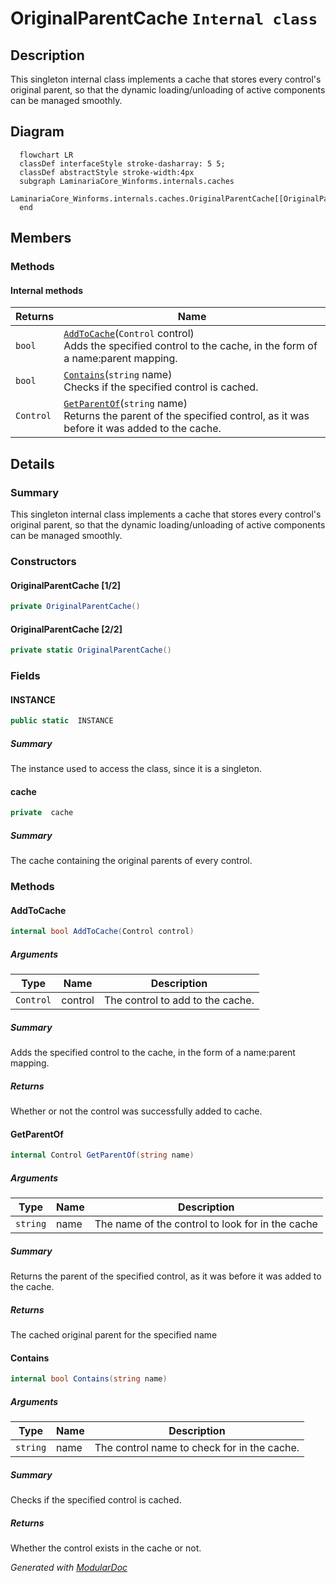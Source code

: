 # OriginalParentCache `Internal class`

## Description
This singleton internal class implements a cache that stores every control's original
            parent, so that the dynamic loading/unloading of active components can be managed smoothly.

## Diagram
```mermaid
  flowchart LR
  classDef interfaceStyle stroke-dasharray: 5 5;
  classDef abstractStyle stroke-width:4px
  subgraph LaminariaCore_Winforms.internals.caches
  LaminariaCore_Winforms.internals.caches.OriginalParentCache[[OriginalParentCache]]
  end
```

## Members
### Methods
#### Internal  methods
| Returns | Name |
| --- | --- |
| `bool` | [`AddToCache`](#addtocache)(`Control` control)<br>Adds the specified control to the cache, in the form of a name:parent mapping. |
| `bool` | [`Contains`](#contains)(`string` name)<br>Checks if the specified control is cached. |
| `Control` | [`GetParentOf`](#getparentof)(`string` name)<br>Returns the parent of the specified control, as it was before it was added to the cache. |

## Details
### Summary
This singleton internal class implements a cache that stores every control's original
            parent, so that the dynamic loading/unloading of active components can be managed smoothly.

### Constructors
#### OriginalParentCache [1/2]
```csharp
private OriginalParentCache()
```

#### OriginalParentCache [2/2]
```csharp
private static OriginalParentCache()
```

### Fields
#### INSTANCE
```csharp
public static  INSTANCE
```
##### Summary
The instance used to access the class, since it is a singleton.

#### cache
```csharp
private  cache
```
##### Summary
The cache containing the original parents of every control.

### Methods
#### AddToCache
```csharp
internal bool AddToCache(Control control)
```
##### Arguments
| Type | Name | Description |
| --- | --- | --- |
| `Control` | control | The control to add to the cache. |

##### Summary
Adds the specified control to the cache, in the form of a name:parent mapping.

##### Returns
Whether or not the control was successfully added to cache.

#### GetParentOf
```csharp
internal Control GetParentOf(string name)
```
##### Arguments
| Type | Name | Description |
| --- | --- | --- |
| `string` | name | The name of the control to look for in the cache |

##### Summary
Returns the parent of the specified control, as it was before it was added to the cache.

##### Returns
The cached original parent for the specified name

#### Contains
```csharp
internal bool Contains(string name)
```
##### Arguments
| Type | Name | Description |
| --- | --- | --- |
| `string` | name | The control name to check for in the cache. |

##### Summary
Checks if the specified control is cached.

##### Returns
Whether the control exists in the cache or not.

*Generated with* [*ModularDoc*](https://github.com/hailstorm75/ModularDoc)
